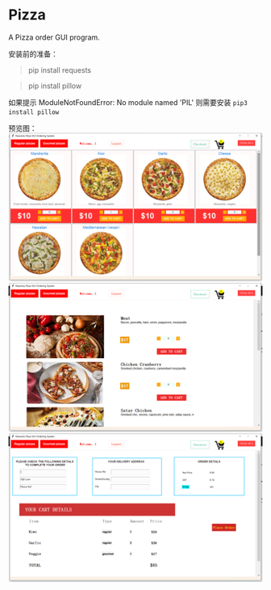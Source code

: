 # Pizza
A Pizza order GUI program.

安装前的准备：

>pip install requests

>pip install pillow

如果提示 ModuleNotFoundError: No module named 'PIL'
则需要安装 
`pip3 install pillow`

预览图：
![avatar](figure/1.png)
![avatar](figure/2.png)
![avatar](figure/3.png)